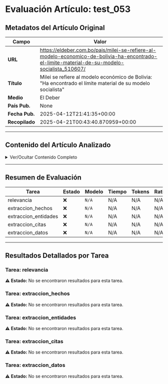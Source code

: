 # Evaluación Artículo: test_053

## Metadatos del Artículo Original

| Campo          | Valor                                      |
|----------------|--------------------------------------------|
| **URL**        | https://eldeber.com.bo/pais/milei-se-refiere-al-modelo-economico-de-bolivia-ha-encontrado-el-limite-material-de-su-modelo-socialista_510607/           |
| **Título**     | Milei se refiere al modelo económico de Bolivia: "Ha encontrado el límite material de su modelo socialista"       |
| **Medio**      | El Deber         |
| **País Pub.**  | None |
| **Fecha Pub.** | 2025-04-12T21:41:35+00:00 |
| **Recopilado** | 2025-04-21T00:43:40.870959+00:00 |

---

## Contenido del Artículo Analizado

<details>
<summary>Ver/Ocultar Contenido Completo</summary>

```text
Milei se refiere al modelo económico de Bolivia: "Ha encontrado el límite material de su modelo socialista"
El mandatario argentino también habló de la situación en Venezuela y su "política socialista"
El presidente de Argentina, Javier Milei, se refirió al modelo económico boliviano en plena conferencia de prensa junto al Secretario del Tesoro de los Estados Unidos, Scott Bessent, en Casa Rosada.
"(...) Esto no se limitó en la República Argentina, similares experiencias tuvieron lugar en Venezuela, Ecuador, Bolivia e incluso Brasil, en menor medida. Producto de políticas socialistas escondidas bajo un nacionalismo meramente retórico, muchos de esos países terminaron destrozados", disparó el primer mandatario argentino.
Y detalló: "Empezando por Venezuela que es una gran villa miseria, además de una cárcel a cielo abierto, o Bolivia que también ha encontrado el límite material de su modelo socialista y que paulatinamente se está deteriorando. Pero el mundo ya no es el mismo de hace 20 o 10 años, hoy el mundo está cambiando, luego de décadas de acumular tensiones, el orden global tal como lo conocíamos se está reconfigurando".
Justo un día después de levantar el 'cepo' en la Argentina, tras años de restricciones cambiarias, el presidente Milei se reunió este lunes por la tarde con el secretario del Tesoro de los Estados Unidos, Scott Bessent, en un clima de expectativas por un posible acuerdo de cooperación bilateral.
A través de un comunicado, el organismo norteamericano explicó que durante la reunión, el enviado de Donald Trump “reafirmó el pleno apoyo de EEUU a las audaces reformas económicas” de la gestión libertaria y “lo elogió por la pronta acción de su gobierno para reducir las barreras al comercio recíproco“.
```
</details>

---

## Resumen de Evaluación

| Tarea | Estado | Modelo | Tiempo | Tokens | Ratio |
|-------|--------|--------|--------|--------|-------|
| relevancia | ❌ | `N/A` | N/A | N/A | N/A |
| extraccion_hechos | ❌ | `N/A` | N/A | N/A | N/A |
| extraccion_entidades | ❌ | `N/A` | N/A | N/A | N/A |
| extraccion_citas | ❌ | `N/A` | N/A | N/A | N/A |
| extraccion_datos | ❌ | `N/A` | N/A | N/A | N/A |

---

## Resultados Detallados por Tarea

### Tarea: relevancia

⚠️ **Estado:** No se encontraron resultados para esta tarea.


### Tarea: extraccion_hechos

⚠️ **Estado:** No se encontraron resultados para esta tarea.


### Tarea: extraccion_entidades

⚠️ **Estado:** No se encontraron resultados para esta tarea.


### Tarea: extraccion_citas

⚠️ **Estado:** No se encontraron resultados para esta tarea.


### Tarea: extraccion_datos

⚠️ **Estado:** No se encontraron resultados para esta tarea.
